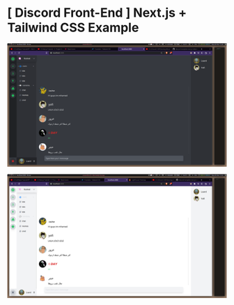 # [ Discord Front-End ] Next.js + Tailwind CSS Example


![alt text](./imgs/i1.png)


![alt text](./imgs/i2.png)
